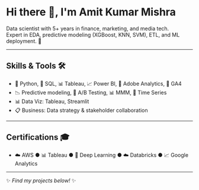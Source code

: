 # Hi there 👋, I'm Amit Kumar Mishra

Data scientist with 5+ years in finance, marketing, and media tech.  
Expert in EDA, predictive modeling (XGBoost, KNN, SVM), ETL, and ML deployment. 🚀

---

## Skills & Tools 🛠️

- 🐍 Python, 💾 SQL, 📊 Tableau, 📈 Power BI, 🎨 Adobe Analytics, 📡 GA4  
- 📉 Predictive modeling, 🎯 A/B Testing, 📊 MMM, 📅 Time Series  
- 📊 Data Viz: Tableau, Streamlit  
- 📋 Business: Data strategy & stakeholder collaboration

---

## Certifications 🎓

- ☁️ AWS ● 📊 Tableau ● 🤖 Deep Learning ● ☁️ Databricks ● 📈 Google Analytics

---

✨ *Find my projects below!* ✨

